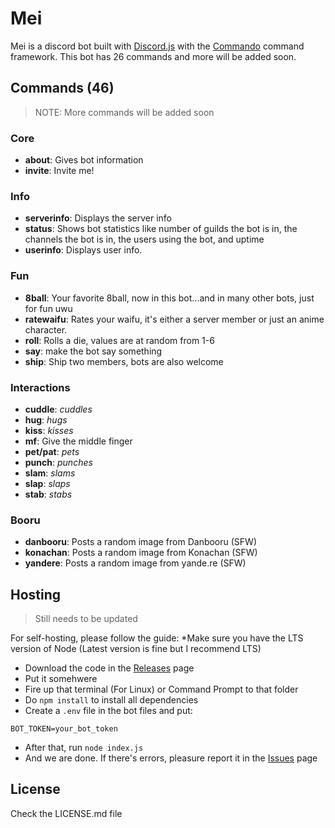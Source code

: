 # Mei
Mei is a discord bot built with [Discord.js](https://discordjs.org) with the [Commando](https://github.com/discordjs/Commando) command framework. This bot has 26 commands and more will be added soon. 
## Commands (46)
> NOTE: More commands will be added soon

### Core
* **about**: Gives bot information
* **invite**: Invite me!

### Info
* **serverinfo**: Displays the server info
* **status**: Shows bot statistics like number of guilds the bot is in, the channels the bot is in, the users using the bot, and uptime
* **userinfo**: Displays user info.

### Fun
* **8ball**: Your favorite 8ball, now in this bot...and in many other bots, just for fun uwu
* **ratewaifu**: Rates your waifu, it's either a server member or just an anime character.
* **roll**: Rolls a die, values are at random from 1-6
* **say**: make the bot say something
* **ship**: Ship two members, bots are also welcome

### Interactions
* **cuddle**: *cuddles*
* **hug**: *hugs*
* **kiss**: *kisses*
* **mf**: Give the middle finger
* **pet/pat**: *pets*
* **punch**: *punches*
* **slam**: *slams*
* **slap**: *slaps*
* **stab**: *stabs*

### Booru
* **danbooru**: Posts a random image from Danbooru (SFW)
* **konachan**: Posts a random image from Konachan (SFW)
* **yandere**: Posts a random image from yande.re (SFW)

## Hosting
> Still needs to be updated

For self-hosting, please follow the guide:
*Make sure you have the LTS version of Node (Latest version is fine but I recommend LTS)
* Download the code in the [Releases](https://github.com/itsYuuki/mei-discord/releases) page
* Put it somehwere
* Fire up that terminal (For Linux) or Command Prompt to that folder
* Do `npm install` to install all dependencies
* Create a `.env` file in the bot files and put:
```
BOT_TOKEN=your_bot_token
```
* After that, run `node index.js`
* And we are done. If there's errors, pleasure report it in the [Issues](https://github.com/itsYuuki/mei-discord/issues) page

## License
Check the LICENSE.md file
